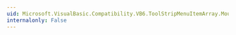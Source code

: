 ```yaml
---
uid: Microsoft.VisualBasic.Compatibility.VB6.ToolStripMenuItemArray.MouseDown
internalonly: False
---
```


